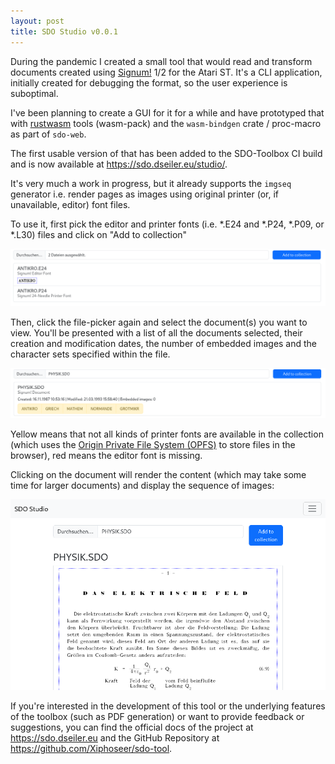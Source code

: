 ```yaml
---
layout: post
title: SDO Studio v0.0.1
---
```


During the pandemic I created a small tool that would read and
transform documents created using [Signum!][ASH-SIG] 1/2 for the
Atari ST. It's a CLI application, initially created for debugging
the format, so the user experience is suboptimal.

I've been planning to create a GUI for it for a while and
have prototyped that with [rustwasm][rustwasm] tools (wasm-pack)
and the `wasm-bindgen` crate / proc-macro as part of `sdo-web`.

The first usable version of that has been added to the SDO-Toolbox
CI build and is now available at <https://sdo.dseiler.eu/studio/>.

It's very much a work in progress, but it already supports the
`imgseq` generator i.e. render pages as images using original
printer (or, if unavailable, editor) font files.

To use it, first pick the editor and printer fonts (i.e. *.E24
and *.P24, *.P09, or *.L30) files and click on "Add to collection"

![SDO Studio Fonts](/res/sdo-studio-fonts.png)

Then, click the file-picker again and select the document(s)
you want to view. You'll be presented with a list of all the
documents selected, their creation and modification dates,
the number of embedded images and the character sets specified
within the file.

![SDO Studio Document List](/res/sdo-studio-doc-list.png)

Yellow means that not all kinds of printer fonts are available
in the collection (which uses the [Origin Private File System (OPFS)][OPFS]
to store files in the browser), red means the editor font is
missing.

Clicking on the document will render the content (which may
take some time for larger documents) and display the sequence
of images:

![SDO Studio Doc Example](/res/sdo-studio-imgseq.png)

If you're interested in the development of this tool or the
underlying features of the toolbox (such as PDF generation)
or want to provide feedback or suggestions, you can find the
official docs of the project at <https://sdo.dseiler.eu> and
the GitHub Repository at <https://github.com/Xiphoseer/sdo-tool>.

[ASH-SIG]: https://application-systems.de/signum
[rustwasm]: https://rustwasm.github.io/ 
[OPFS]: https://developer.mozilla.org/en-US/docs/Web/API/File_System_API/Origin_private_file_system